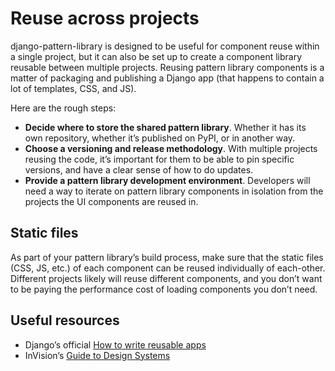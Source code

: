 # Reuse across projects

django-pattern-library is designed to be useful for component reuse within a single project, but it can also be set up to create a component library reusable between multiple projects. Reusing pattern library components is a matter of packaging and publishing a Django app (that happens to contain a lot of templates, CSS, and JS).

Here are the rough steps:

- **Decide where to store the shared pattern library**. Whether it has its own repository, whether it’s published on PyPI, or in another way.
- **Choose a versioning and release methodology**. With multiple projects reusing the code, it’s important for them to be able to pin specific versions, and have a clear sense of how to do updates.
- **Provide a pattern library development environment**. Developers will need a way to iterate on pattern library components in isolation from the projects the UI components are reused in.

## Static files

As part of your pattern library’s build process, make sure that the static files (CSS, JS, etc.) of each component can be reused individually of each-other. Different projects likely will reuse different components, and you don’t want to be paying the performance cost of loading components you don’t need.

## Useful resources

- Django’s official [How to write reusable apps](https://docs.djangoproject.com/en/3.1/intro/reusable-apps/)
- InVision’s [Guide to Design Systems](https://www.invisionapp.com/inside-design/guide-to-design-systems/)
